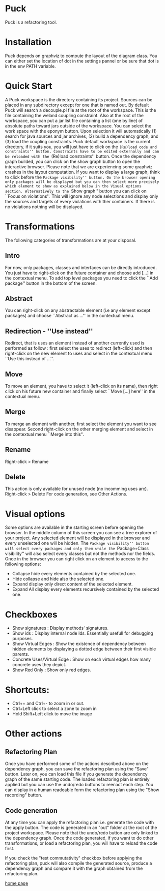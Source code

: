 # Puck

Puck is a refactoring tool.

# Installation

Puck depends on graphviz to compute the layout of the diagram class. You can either set the location of dot in the settings pannel or be sure that dot is in the env PATH variable.

# Quick Start

A Puck workspace is the directory containing its project. Sources can be placed in any subdirectory except for one that is named out. By default Puck will search a decouple.pl file at the root of the workspace. This is the file containing the weland coupling constraint. Also at the root of the workspace, you can put a jar.list file containing a list (one by line) of absolute paths toward jars outside of the workspace. You can select the work space with the eponym button. Upon selection it will automatically (1) search for java sources and jar archives, (2) build a dependency graph, and (3) load the coupling constraints. Puck default workspace is the current directory, if it suits you, you will just have to click on the ``(Re)load code and constraints'' button. Constraints have to be edited externally and can be reloaded with the ``(Re)load constraints'' button.
Once the dependency graph builded, you can click on the show graph button to open the interactive browser. Please note that we are experiencing some graphviz crashes in the layout computation. If you want to display a large graph, think to click before the ``Package visibility'' button. On the browser opening only packages will be displayed but you can then select more precisely which element to show as explained below in the Visual options section. Alternatively to the ``Show graph'' button you can click on ``Focus on violations''. This will ignore any node selections and display only the sources and targets of every violations with ther containers. If there is no violations nothing will be displayed.

# Transformations

The following categories of transformations are at your disposal.

## Intro
For now, only packages, classes and interfaces can be directly introduced. You just have to right-click on the future container and choose add [...] in the contextual menu. To add top level packages you need to click the ``Add package'' button in the bottom of the screen.

## Abstract
You can right-click on any abstractable element (i.e any element except packages) and choose ``Abstract as ...'' in the contextual menu.

## Redirection - ''Use instead''
Redirect, that is uses an element instead of another currently used is performed as follow : first select the uses to redirect (left-click) and then right-click on the new element to uses and select in the contextual menu ``Use this instead of ...''.

## Move
To move an element, you have to select it (left-click on its name), then right click on his future new container and finally select ``Move [...] here'' in the contextual menu.

## Merge
To merge an element with another, first select the element you want to see disappear. Second right-click on the other merging element and select in the contextual menu ``Merge into this''.

## Rename
Right-click > Rename

## Delete
This action is only available for unused node (no incomming uses arc). Right-click > Delete
For code generation, see Other Actions.

# Visual options
Some options are available in the starting screen before opening the browser. In the middle column of this screen you can see a tree explorer of your project. Any selected element will be displayed in the browser and every unselected one will be hidden. The ``Package visibility'' button will select every packages and only them while the ``Package+Class visibility'' will also select every classes but not the methods nor the fields.
Once in the browser you can right click on an element to access to the following options:

* Collapse
hide every elements contained by the selected one.
* Hide
collapse and hide also the selected one.
* Expand
display only direct content of the selected element.
* Expand All
display every elements recursively contained by the selected one.

# Checkboxes

* Show signatures : Display methods' signatures.
* Show ids : Display internal node Ids. Essentially usefull for debugging purposes.
* Show Virtual Edges : Show the existence of dependency between hidden elements by displaying a dotted edge between their first visible parents.
* Concrete Uses/Virtual Edge : Show on each virtual edges how many concrete uses they depict.
* Show Red Only : Show only red edges.

# Shortcuts:

* Ctrl++ and Ctrl+- to zoom in or out.
* Ctrl+Left click to select a zone to zoom in
* Hold Shift+Left click to move the image

# Other actions

## Refactoring Plan

Once you have performed some of the actions described above on the dependency graph, you can save the refactoring plan using the "Save" button. Later on, you can load this file if you generate the dependency graph of the same starting code. The loaded refactoring plan is entirely applied but you can use the undo/redo buttons to reenact each step. You can display in a human readeable form the refactoring plan using the "Show recording" button.

## Code generation

At any time you can apply the refactoring plan i.e. generate the code with the apply button. The code is generated in an "out" folder at the root of the project workspace. Please note that the undo/redo button are only linked to the dependency graph. Once the code generated, if you want to do other transformations, or load a refactoring plan, you will have to reload the code first.

If you check the "test commutativity" checkbox before applying the refactoring plan, puck will also compile the generated source, produce a dependency graph and compare it with the graph obtained from the refactoring plan.

[home page](index.md)


